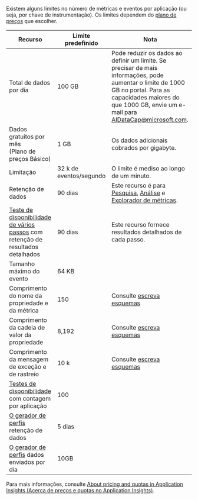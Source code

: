 Existem alguns limites no número de métricas e eventos por aplicação (ou seja, por chave de instrumentação). Os limites dependem do [plano de preços](https://azure.microsoft.com/pricing/details/application-insights/) que escolher.

| **Recurso** | **Limite predefinido** | **Nota**
| --- | --- | --- |
| Total de dados por dia | 100 GB | Pode reduzir os dados ao definir um limite. Se precisar de mais informações, pode aumentar o limite de 1000 GB no portal. Para as capacidades maiores do que 1000 GB, envie um e-mail para AIDataCap@microsoft.com.
| Dados gratuitos por mês<br/> (Plano de preços Básico) | 1 GB | Os dados adicionais cobrados por gigabyte.
| Limitação | 32 k de eventos/segundo | O limite é mediso ao longo de um minuto.
| Retenção de dados | 90 dias | Este recurso é para [Pesquisa](../articles/application-insights/app-insights-diagnostic-search.md), [Análise](../articles/application-insights/app-insights-analytics.md) e [Explorador de métricas](../articles/application-insights/app-insights-metrics-explorer.md).
| [Teste de disponibilidade de vários passos](../articles/application-insights/app-insights-monitor-web-app-availability.md#multi-step-web-tests) com retenção de resultados detalhados | 90 dias | Este recurso fornece resultados detalhados de cada passo.
| Tamanho máximo do evento | 64 KB | 
| Comprimento do nome da propriedade e da métrica | 150 | Consulte [escreva esquemas](https://github.com/Microsoft/ApplicationInsights-Home/blob/master/EndpointSpecs/Schemas/Docs/)
| Comprimento da cadeia de valor da propriedade | 8,192 | Consulte [escreva esquemas](https://github.com/Microsoft/ApplicationInsights-Home/blob/master/EndpointSpecs/Schemas/Docs/)
| Comprimento da mensagem de exceção e de rastreio | 10 k | Consulte [escreva esquemas](https://github.com/Microsoft/ApplicationInsights-Home/blob/master/EndpointSpecs/Schemas/Docs/)
| [Testes de disponibilidade](../articles/application-insights/app-insights-monitor-web-app-availability.md) com contagem por aplicação  | 100 |
| [O gerador de perfis](../articles/application-insights/app-insights-profiler.md) retenção de dados | 5 dias |
| [O gerador de perfis](../articles/application-insights/app-insights-profiler.md) dados enviados por dia | 10GB |

Para mais informações, consulte [About pricing and quotas in Application Insights (Acerca de preços e quotas no Application Insights)](../articles/application-insights/app-insights-pricing.md).

